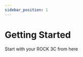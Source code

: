 ```yaml
---
sidebar_position: 1
---
```


# Getting Started

Start with your ROCK 3C from here

<!-- <DocCardList /> -->
